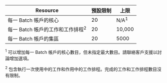 **Resource**|**預設限制**|**上限**
---|---|---
每一 Batch 帳戶的核心|20|N/A<sup>1</sup>
每一 Batch 帳戶的工作和工作排程<sup>2</sup>|20|10,000
每一 Batch 帳戶的集區|20|5000

<sup>1</sup> 可以增加每一 Batch 帳戶的核心數目，但未指定最大數目。請聯絡客戶支援以討論增加選項。

<sup>2</sup> 包含執行一次使用中的工作和作用中的工作排程。完成的工作和工作排程數目沒有限制。

<!---HONumber=AcomDC_0615_2016-->